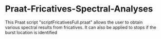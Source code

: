 # Praat-Fricatives-Spectral-Analyses

This Praat script "scriptFricativesFull.praat" allows the user to obtain various spectral results from fricatives. It can also be applied to stops if the burst location is identified
